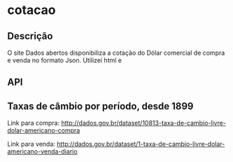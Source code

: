 # cotacao
## Descrição

O site Dados abertos disponibiliza a cotação do Dólar comercial de compra e venda no formato Json. Utilizei html e 

## 
API 
--
Taxas de câmbio por período, desde 1899
--
Link para compra: http://dados.gov.br/dataset/10813-taxa-de-cambio-livre-dolar-americano-compra

Link para venda: http://dados.gov.br/dataset/1-taxa-de-cambio-livre-dolar-americano-venda-diario
